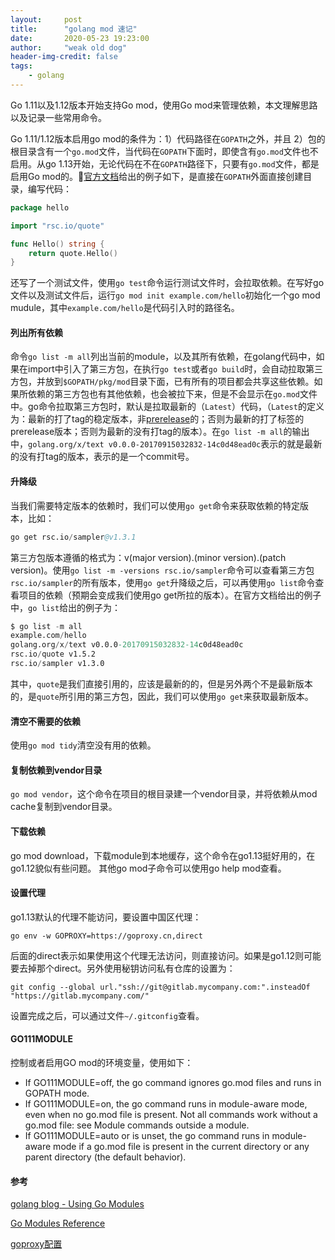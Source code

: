 ```yaml
---
layout:     post
title:      "golang mod 速记"
date:       2020-05-23 19:23:00
author:     "weak old dog"
header-img-credit: false
tags:
    - golang
---
```


Go 1.11以及1.12版本开始支持Go mod，使用Go mod来管理依赖，本文理解思路以及记录一些常用命令。

Go 1.11/1.12版本启用go mod的条件为：1）代码路径在`GOPATH`之外，并且 2）包的根目录含有一个`go.mod`文件，当代码在`GOPATH`下面时，即使含有`go.mod`文件也不启用。从go 1.13开始，无论代码在不在`GOPATH`路径下，只要有`go.mod`文件，都是启用Go mod的。[官方文档](https://blog.golang.org/using-go-modules)给出的例子如下，是直接在`GOPATH`外面直接创建目录，编写代码：
```go
package hello

import "rsc.io/quote"

func Hello() string {
    return quote.Hello()
}
```
还写了一个测试文件，使用`go test`命令运行测试文件时，会拉取依赖。在写好go文件以及测试文件后，运行`go mod init example.com/hello`初始化一个go mod mudule，其中`example.com/hello`是代码引入时的路径名。

#### 列出所有依赖
命令`go list -m all`列出当前的module，以及其所有依赖，在golang代码中，如果在import中引入了第三方包，在执行`go test`或者`go build`时，会自动拉取第三方包，并放到`$GOPATH/pkg/mod`目录下面，已有所有的项目都会共享这些依赖。如果所依赖的第三方包也有其他依赖，也会被拉下来，但是不会显示在`go.mod`文件中。go命令拉取第三方包时，默认是拉取最新的（`Latest`）代码，（`Latest`的定义为：最新的打了tag的稳定版本，非[prerelease](https://semver.org/#spec-item-9)的；否则为最新的打了标签的prerelease版本；否则为最新的没有打tag的版本）。在`go list -m all`的输出中，`golang.org/x/text v0.0.0-20170915032832-14c0d48ead0c`表示的就是最新的没有打tag的版本，表示的是一个commit号。

#### 升降级
当我们需要特定版本的依赖时，我们可以使用`go get`命令来获取依赖的特定版本，比如：
```s
go get rsc.io/sampler@v1.3.1
```
第三方包版本遵循的格式为：v(major version).(minor version).(patch version)。使用`go list -m -versions rsc.io/sampler`命令可以查看第三方包`rsc.io/sampler`的所有版本，使用`go get`升降级之后，可以再使用`go list`命令查看项目的依赖（预期会变成我们使用go get所拉的版本）。在官方文档给出的例子中，`go list`给出的例子为：
```s
$ go list -m all
example.com/hello
golang.org/x/text v0.0.0-20170915032832-14c0d48ead0c
rsc.io/quote v1.5.2
rsc.io/sampler v1.3.0
```
其中，`quote`是我们直接引用的，应该是最新的的，但是另外两个不是最新版本的，是`quote`所引用的第三方包，因此，我们可以使用`go get`来获取最新版本。

#### 清空不需要的依赖
使用`go mod tidy`清空没有用的依赖。

#### 复制依赖到vendor目录
`go mod vendor`，这个命令在项目的根目录建一个vendor目录，并将依赖从mod cache复制到vendor目录。

#### 下载依赖
go mod download，下载module到本地缓存，这个命令在go1.13挺好用的，在go1.12貌似有些问题。
其他go mod子命令可以使用go help mod查看。

#### 设置代理
go1.13默认的代理不能访问，要设置中国区代理：

`go env -w GOPROXY=https://goproxy.cn,direct `

后面的direct表示如果使用这个代理无法访问，则直接访问。如果是go1.12则可能要去掉那个direct。另外使用秘钥访问私有仓库的设置为：

`git config --global url."ssh://git@gitlab.mycompany.com:".insteadOf "https://gitlab.mycompany.com/"`

设置完成之后，可以通过文件`~/.gitconfig`查看。


#### GO111MODULE
控制或者启用GO mod的环境变量，使用如下：
* If GO111MODULE=off, the go command ignores go.mod files and runs in GOPATH mode.
* If GO111MODULE=on, the go command runs in module-aware mode, even when no go.mod file is present. Not all commands work without a go.mod file: see Module commands outside a module.
* If GO111MODULE=auto or is unset, the go command runs in module-aware mode if a go.mod file is present in the current directory or any parent directory (the default behavior).

#### 参考
[golang blog - Using Go Modules](https://blog.golang.org/using-go-modules)

[Go Modules Reference](https://golang.org/ref/mod)

[goproxy配置](https://goproxy.cn/)